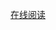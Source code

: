 [在线阅读](http://htmlpreview.github.io/?https://github.com/CoderAngle/machine-learing-code/blob/master/7-Logistic%20regression-learning/Logistic%20regression.html)

